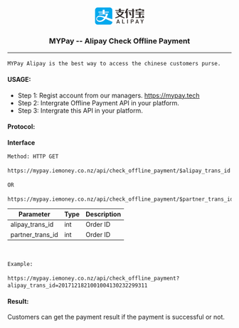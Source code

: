 <p align="center"><img src="alipay.png">
<h3 align="center">MYPay -- Alipay Check Offline Payment</h3><hr>
</p>

``
MYPay Alipay is the best way to access the chinese customers purse. 
``

#### USAGE:

* Step 1: Regist account from our managers. <a href="https://mypay.tech">https://mypay.tech</a>
* Step 2: Intergrate Offline Payment API in your platform.
* Step 3: Intergrate this API in your platform.

#### Protocol:

**Interface**

```
Method: HTTP GET

https://mypay.iemoney.co.nz/api/check_offline_payment/$alipay_trans_id

OR

https://mypay.iemoney.co.nz/api/check_offline_payment/$partner_trans_id
```

|Parameter	|Type 	|Description|
|-----------|-------|-----------|
|alipay_trans_id     |int |Order ID|
|partner_trans_id    |int |Order ID|

<br/>


```
Example:

https://mypay.iemoney.co.nz/api/check_offline_payment?alipay_trans_id=2017121821001004130232299311

```

#### Result:

Customers can get the payment result if the payment is successful or not.


